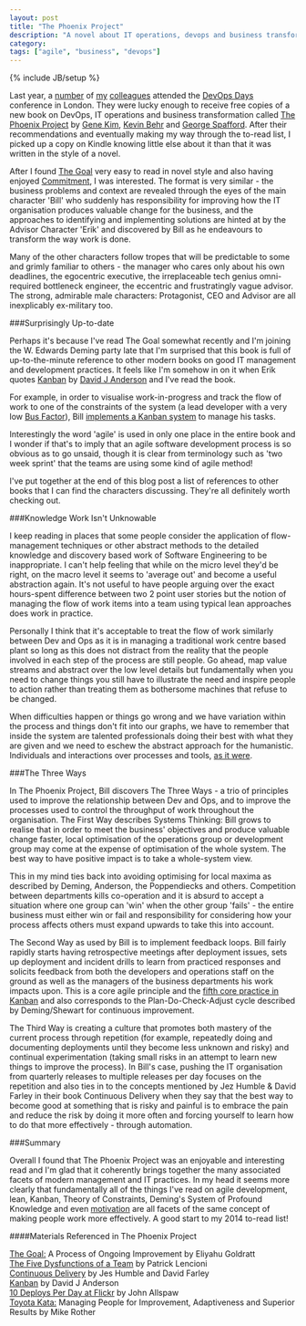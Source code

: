 ```yaml
---
layout: post
title: "The Phoenix Project"
description: "A novel about IT operations, devops and business transformation."
category: 
tags: ["agile", "business", "devops"]
---
```

{% include JB/setup %}

Last year, a [number](http://twitter.com/petersouter) of [my](http://twitter.com/moomzni) [colleagues](http://twitter.com/kylethompson86) attended the [DevOps Days](http://devopsdays.org/events/2013-london/) conference in London. They were lucky enough to receive free copies of a new book on DevOps, IT operations and business transformation called [The Phoenix Project](http://www.amazon.co.uk/Phoenix-Project-DevOps-Helping-Business-ebook/dp/B00AZRBLHO/) by [Gene Kim](http://twitter.com/realgenekim), [Kevin Behr](http://twitter.com/kevinbehr) and [George Spafford](http://twitter.com/gspaff). After their recommendations and eventually making my way through the to-read list, I picked up a copy on Kindle knowing little else about it than that it was written in the style of a novel.

After I found [The Goal](http://www.amazon.co.uk/The-Goal-Process-Ongoing-Improvement-ebook/dp/B002LHRM2O/) very easy to read in novel style and also having enjoyed [Commitment](http://willhamill.com/2013/06/12/fear-of-commitment-you-need-options), I was interested. The format is very similar - the business problems and context are revealed through the eyes of the main character 'Bill' who suddenly has responsibility for improving how the IT organisation produces valuable change for the business, and the approaches to identifying and implementing solutions are hinted at by the Advisor Character 'Erik' and discovered by Bill as he endeavours to transform the way work is done.

Many of the other characters follow tropes that will be predictable to some and grimly familiar to others - the manager who cares only about his own deadlines, the egocentric executive, the irreplaceable tech genius omni-required bottleneck engineer, the eccentric and frustratingly vague advisor. The strong, admirable male characters: Protagonist, CEO and Advisor are all inexplicably ex-military too.

###Surprisingly Up-to-date

Perhaps it's because I've read The Goal somewhat recently and I'm joining the W. Edwards Deming party late that I'm surprised that this book is full of up-to-the-minute reference to other modern books on good IT management and development practices. It feels like I'm somehow in on it when Erik quotes [Kanban](http://www.amazon.co.uk/Kanban-David-J-Anderson/dp/0984521402/) by [David J Anderson](http://twitter.com/lkuceo) and I've read the book. 

For example, in order to visualise work-in-progress and track the flow of work to one of the constraints of the system (a lead developer with a very low [Bus Factor](http://en.wikipedia.org/wiki/Bus_factor)), Bill [implements a Kanban system](http://willhamill.com/2013/11/21/implementing-kanban) to manage his tasks. 

Interestingly the word 'agile' is used in only one place in the entire book and I wonder if that's to imply that an agile software development process is so obvious as to go unsaid, though it is clear from terminology such as 'two week sprint' that the teams are using some kind of agile method! 

I've put together at the end of this blog post a list of references to other books that I can find the characters discussing. They're all definitely worth checking out.

###Knowledge Work Isn't Unknowable

I keep reading in places that some people consider the application of flow-management techniques or other abstract methods to the detailed knowledge and discovery based work of Software Engineering to be inappropriate. I can't help feeling that while on the micro level they'd be right, on the macro level it seems to 'average out' and become a useful abstraction again. It's not useful to have people arguing over the exact hours-spent difference between two 2 point user stories but the notion of managing the flow of work items into a team using typical lean approaches does work in practice.

Personally I think that it's acceptable to treat the flow of work similarly between Dev and Ops as it is in managing a traditional work centre based plant so long as this does not distract from the reality that the people involved in each step of the process are still people. Go ahead, map value streams and abstract over the low level details but fundamentally when you need to change things you still have to illustrate the need and inspire people to action rather than treating them as bothersome machines that refuse to be changed. 

When difficulties happen or things go wrong and we have variation within the process and things don't fit into our graphs, we have to remember that inside the system are talented professionals doing their best with what they are given and we need to eschew the abstract approach for the humanistic. Individuals and interactions over processes and tools, [as it were](http://agilemanifesto.org).

###The Three Ways

In The Phoenix Project, Bill discovers The Three Ways - a trio of principles used to improve the relationship between Dev and Ops, and to improve the processes used to control the throughput of work throughout the organisation. The First Way describes Systems Thinking: Bill grows to realise that in order to meet the business' objectives and produce valuable change faster, local optimisation of the operations group or development group may come at the expense of optimisation of the whole system. The best way to have positive impact is to take a whole-system view. 

This in my mind ties back into avoiding optimising for local maxima as described by Deming, Anderson, the Poppendiecks and others. Competition between departments kills co-operation and it is absurd to accept a situation where one group can 'win' when the other group 'fails' - the entire business must either win or fail and responsibility for considering how your process affects others must expand upwards to take this into account.

The Second Way as used by Bill is to implement feedback loops. Bill fairly rapidly starts having retrospective meetings after deployment issues, sets up deployment and incident drills to learn from practiced responses and solicits feedback from both the developers and operations staff on the ground as well as the managers of the business departments his work impacts upon. This is a core agile principle and the [fifth core practice in Kanban](http://willhamill.com/2013/11/20/kanban-beyond-the-board/) and also corresponds to the Plan-Do-Check-Adjust cycle described by Deming/Shewart for continuous improvement.

The Third Way is creating a culture that promotes both mastery of the current process through repetition (for example, repeatedly doing and documenting deployments until they become less unknown and risky) and continual experimentation (taking small risks in an attempt to learn new things to improve the process). In Bill's case, pushing the IT organisation from quarterly releases to multiple releases per day focuses on the repetition and also ties in to the concepts mentioned by Jez Humble & David Farley in their book Continuous Delivery when they say that the best way to become good at something that is risky and painful is to embrace the pain and reduce the risk by doing it more often and forcing yourself to learn how to do that more effectively - through automation.

###Summary

Overall I found that The Phoenix Project was an enjoyable and interesting read and I'm glad that it coherently brings together the many associated facets of modern management and IT practices. In my head it seems more clearly that fundamentally all of the things I've read on agile development, lean, Kanban, Theory of Constraints, Deming's System of Profound Knowledge and even [motivation](http://www.amazon.co.uk/Drive-Surprising-Truth-About-Motivates/dp/184767769X/) are all facets of the same concept of making people work more effectively. A good start to my 2014 to-read list!

####Materials Referenced in The Phoenix Project

[The Goal:](http://www.amazon.co.uk/The-Goal-Process-Ongoing-Improvement-ebook/dp/B002LHRM2O/) A Process of Ongoing Improvement by Eliyahu Goldratt  
[The Five Dysfunctions of a Team](http://www.amazon.co.uk/The-Five-Dysfunctions-Team-Leadership/dp/0787960756/) by Patrick Lencioni  
[Continuous Delivery](http://www.amazon.co.uk/Continuous-Delivery-Deployment-Automation-Addison-Wesley/dp/0321601912/) by Jes Humble and David Farley  
[Kanban](http://www.amazon.co.uk/Kanban-David-J-Anderson/dp/0984521402/) by David J Anderson  
[10 Deploys Per Day at Flickr](http://www.slideshare.net/jallspaw/10-deploys-per-day-dev-and-ops-cooperation-at-flickr) by John Allspaw  
[Toyota Kata:](http://www.amazon.com/Toyota-Kata-Managing-Improvement-Adaptiveness/dp/0071635238) Managing People for Improvement, Adaptiveness and Superior Results by Mike Rother  